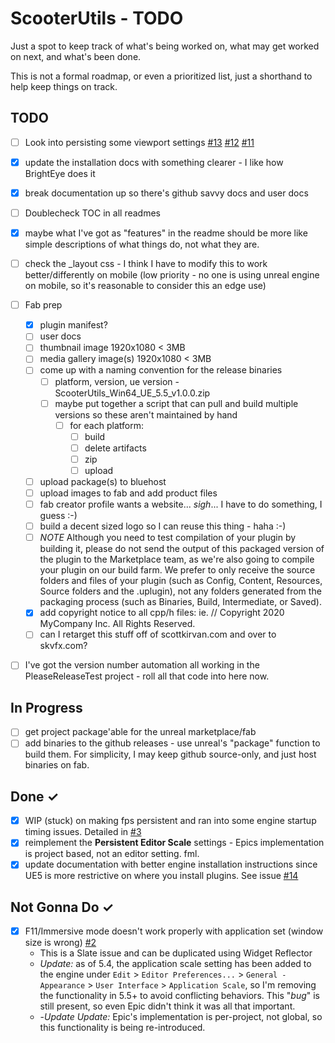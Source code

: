 ScooterUtils - TODO
====
Just a spot to keep track of what's being worked on, what may get worked on next, and  what's been done.  

This is not a formal roadmap, or even a prioritized list, just a shorthand to help keep things on track.

TODO
----
- [ ] Look into persisting some viewport settings [#13](https://github.com/ScottKirvan/ScooterUtils/issues/13) [#12](https://github.com/ScottKirvan/ScooterUtils/issues/12) [#11](https://github.com/ScottKirvan/ScooterUtils/issues/11)
- [x] update the installation docs with something clearer - I like how BrightEye does it
- [x] break documentation up so there's github savvy docs and user docs
- [ ] Doublecheck TOC in all readmes
- [x] maybe what I've got as "features" in the readme should be more like simple descriptions of what things do, not what they are.
- [ ] check the _layout css - I think I have to modify this to work better/differently on mobile (low priority - no one is using unreal engine on mobile, so it's reasonable to consider this an edge use)
- [ ] Fab prep
	- [x] plugin manifest?
	- [ ] user docs
	- [ ] thumbnail image 1920x1080 < 3MB
	- [ ] media gallery image(s) 1920x1080 < 3MB
	- [ ] come up with a naming convention for the release binaries
		- [ ] platform, version, ue version - ScooterUtils_Win64_UE_5.5_v1.0.0.zip
		- [ ] maybe put together a script that can pull and build multiple versions so these aren't maintained by hand
			- [ ] for each platform:
				- [ ] build
				- [ ] delete artifacts
				- [ ] zip
				- [ ] upload
	- [ ] upload package(s) to bluehost
	- [ ] upload images to fab and add product files
	- [ ] fab creator profile wants a website... *sigh*... I have to do something, I guess :-)
	- [ ] build a decent sized logo so I can reuse this thing - haha :-)
	- [ ] *NOTE* Although you need to test compilation of your plugin by building it, please do not send the output of this packaged version of the plugin to the Marketplace team, as we're also going to compile your plugin on our build farm. We prefer to only receive the source folders and files of your plugin (such as Config, Content, Resources, Source folders and the .uplugin), not any folders generated from the packaging process (such as Binaries, Build, Intermediate, or Saved).
	- [x] add copyright notice to all cpp/h files: ie. // Copyright 2020 MyCompany Inc. All Rights Reserved.
	- [ ] can I retarget this stuff off of scottkirvan.com and over to skvfx.com?
- [ ] I've got the version number automation all working in the PleaseReleaseTest project - roll all that code into here now.



In Progress
-----------
- [ ] get project package'able for the unreal marketplace/fab
- [ ] add binaries to the github releases - use unreal's "package" function to build them.  For simplicity, I may keep github source-only, and just host binaries on fab.

Done ✓
------
- [x] WIP (stuck) on making fps persistent and ran into some engine startup timing issues.  Detailed in [#3](https://github.com/ScottKirvan/ScooterUtils/issues/3)
- [x] reimplement the **Persistent Editor Scale** settings - Epics implementation is project based, not an editor setting. fml.
- [x] update documentation with better engine installation instructions since UE5 is more restrictive on where you install plugins.  See issue [#14](https://github.com/ScottKirvan/ScooterUtils/issues/14)

Not Gonna Do ✓
------
- [x] F11/Immersive mode doesn't work properly with application set (window size is wrong) [#2](https://github.com/ScottKirvan/ScooterUtils/issues/2)
    - This is a Slate issue and can be duplicated using Widget Reflector
    - *Update:* as of 5.4, the application scale setting has been added to the engine under `Edit` > `Editor Preferences...` > `General - Appearance` > `User Interface` > `Application Scale`, so I'm removing the functionality in 5.5+ to avoid conflicting behaviors.  This "*bug*" is still present, so even Epic didn't think it was all that important.
    - -*Update Update:* Epic's implementation is per-project, not global, so this functionality is being re-introduced.